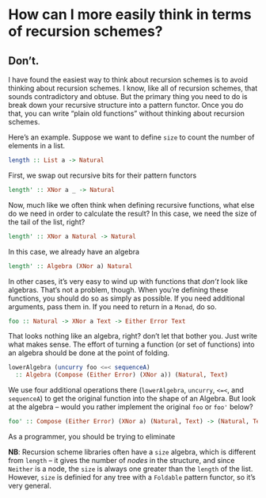 # How can I more easily think in terms of recursion schemes?

## Don’t.

I have found the easiest way to think about recursion schemes is to avoid thinking about recursion schemes. I know, like all of recursion schemes, that sounds contradictory and obtuse. But the primary thing you need to do is break down your recursive structure into a pattern functor. Once you do that, you can write “plain old functions” without thinking about recursion schemes.

Here’s an example. Suppose we want to define `size` to count the number of elements in a list.
```haskell
length :: List a -> Natural
```
First, we swap out recursive bits for their pattern functors
```haskell
length' :: XNor a _ -> Natural
```
Now, much like we often think when defining recursive functions, what else do we need in order to calculate the result? In this case, we need the size of the tail of the list, right?
```haskell
length' :: XNor a Natural -> Natural
```
In this case, we already have an algebra
```haskell
length' :: Algebra (XNor a) Natural
```

In other cases, it’s very easy to wind up with functions that _don’t_ look like algebras. That’s not a problem, though. When you’re defining these functions, you should do so as simply as possible. If you need additional arguments, pass them in. If you need to return in a `Monad`, do so.
```haskell
foo :: Natural -> XNor a Text -> Either Error Text
```
That looks nothing like an algebra, right? don’t let that bother you. Just write what makes sense. The effort of turning a function (or set of functions) into an algebra should be done at the point of folding.
```haskell
lowerAlgebra (uncurry foo <=< sequenceA)
  :: Algebra (Compose (Either Error) (XNor a)) (Natural, Text)
```
We use four additional operations there (`lowerAlgebra`, `uncurry`, `<=<`, and `sequenceA`) to get the original function into the shape of an Algebra. But look at the algebra – would you rather implement the original `foo` or `foo'` below?
```haskell
foo' :: Compose (Either Error) (XNor a) (Natural, Text) -> (Natural, Text)
```
As a programmer, you should be trying to eliminate 

**NB**: Recursion scheme libraries often have a `size` algebra, which is different from `length` – it gives the number of _nodes_ in the structure, and since `Neither` is a node, the `size` is always one greater than the `length` of the list. However, `size` is definied for any tree with a `Foldable` pattern functor, so it’s very general.
